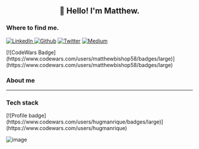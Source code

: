 <h2 align="center">👋 Hello! I'm Matthew.</h2>
<p align="center">
<h3>Where to find me.</h3>
<p></a>  <a href="https://www.linkedin.com/in/matthewbishop58" target="_blank"><img alt="LinkedIn" src="https://img.shields.io/badge/linkedin-%230077B5.svg?&style=for-the-badge&logo=linkedin&logoColor=white" /> <a href="https://matthewbishop.info" target="_blank"><img alt="Github" src="https://img.shields.io/badge/website-000000?style=for-the-badge&logo=About.me&logoColor=white" /></a> <a href="https://twitter.com/matthewbishop58" target="_blank"><img alt="Twitter" src="https://img.shields.io/badge/twitter-%231DA1F2.svg?&style=for-the-badge&logo=twitter&logoColor=white" /></a></a> <a href="https://medium.com/@matthewbishop58" target="_blank"><img alt="Medium" src="https://img.shields.io/badge/medium-%2312100E.svg?&style=for-the-badge&logo=medium&logoColor=white"/></a> 
</p>
[![CodeWars Badge](https://www.codewars.com/users/matthewbishop58/badges/large)](https://www.codewars.com/users/matthewbishop58/badges/large)
<h3>About me</h3>
<hr>

<h3>Tech stack</h3>
[![Profile badge](https://www.codewars.com/users/hugmanrique/badges/large)](https://www.codewars.com/users/hugmanrique)

![image](https://www.codewars.com/users/matthewbishop58/badges/large)
<!--
**matthewbishop58/matthewbishop58** is a ✨ _special_ ✨ repository because its `README.md` (this file) appears on your GitHub profile.

Here are some ideas to get you started:

- 🔭 I’m currently working on ...
- 🌱 I’m currently learning ...
- 👯 I’m looking to collaborate on ...
- 🤔 I’m looking for help with ...
- 💬 Ask me about ...
- 📫 How to reach me: ...
- 😄 Pronouns: ...
- ⚡ Fun fact: ...
-->
